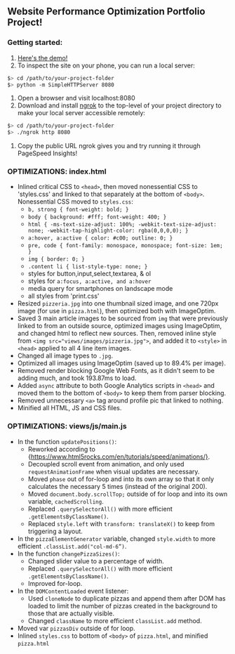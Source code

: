 ## Website Performance Optimization Portfolio Project!

### Getting started:
1. [Here's the demo!](https://4mber.github.io/Udacity-Website-Optimization-Project/)
1. To inspect the site on your phone, you can run a local server:

  ```bash
  $> cd /path/to/your-project-folder
  $> python -m SimpleHTTPServer 8080
  ```

1. Open a browser and visit localhost:8080
1. Download and install [ngrok](https://ngrok.com/) to the top-level of your project directory to make your local server accessible remotely:

  ``` bash
  $> cd /path/to/your-project-folder
  $> ./ngrok http 8080
  ```

1. Copy the public URL ngrok gives you and try running it through PageSpeed Insights!

### OPTIMIZATIONS: index.html
- Inlined critical CSS to `<head>`, then moved nonessential CSS to 'styles.css' and linked to that separately at the bottom of `<body>`. Nonessential CSS moved to `styles.css`:
  + `b, strong { font-weight: bold; }`
  + `body { background: #fff; font-weight: 400; }`
  + `html { -ms-text-size-adjust: 100%; -webkit-text-size-adjust: none; -webkit-tap-highlight-color: rgba(0,0,0,0); }`
  + `a:hover, a:active { color: #c00; outline: 0; }`
  + `pre, code { font-family: monospace, monospace; font-size: 1em; }`
  + `img { border: 0; }`
  + `.content li { list-style-type: none; }`
  + styles for button,input,select,textarea, & ol
  + styles  for `a:focus, a:active, and a:hover`
  + media query for smartphones on landscape mode
  + all styles from 'print.css'
- Resized `pizzeria.jpg` into one thumbnail sized image, and one 720px image (for use in `pizza.html`), then optimized both with ImageOptim.
- Saved 3 main article images to be sourced from `img` that were previously linked to from an outside source, optimized images using ImageOptim, and changed html to reflect new sources. Then, removed inline style from `<img src="views/images/pizzeria.jpg">`, and added it to `<style>` in `<head>` applied to all 4 line item images.
- Changed all image types to `.jpg`.
- Optimized all images using ImageOptim (saved up to 89.4% per image).
- Removed render blocking Google Web Fonts, as it didn't seem to be adding much, and took 193.87ms to load.
- Added `async` attribute to both Google Analytics scripts in `<head>` and moved them to the bottom of `<body>` to keep them from parser blocking.
- Removed unnecessary `<a>` tag around profile pic that linked to nothing.
- Minified all HTML, JS and CSS files.


### OPTIMIZATIONS: views/js/main.js

- In the function `updatePositions()`:
  + Reworked according to {https://www.html5rocks.com/en/tutorials/speed/animations/}.
  + Decoupled scroll event from animation, and only used `requestAnimationFrame` when visual updates are necessary.
  + Moved `phase` out of for-loop and into its own array so that it only calculates the necessary 5 times (instead of the original 200).
  + Moved `document.body.scrollTop;` outside of for loop and into its own variable, `cachedScrolling`.
  + Replaced `.querySelectorAll()` with more efficient `.getElementsByClassName()`.
  + Replaced `style.left` with `transform: translateX()` to keep from triggering a layout.
- In the `pizzaElementGenerator` variable, changed `style.width` to more efficient `.classList.add("col-md-6”)`.
- In the function `changePizzaSizes()`:
  + Changed slider value to a percentage of width.
  + Replaced `.querySelectorAll()` with more efficient `.getElementsByClassName()`.
  + Improved for-loop.
- In the `DOMContentLoaded` event listener:
  + Used `cloneNode` to duplicate pizzas and append them after DOM has loaded to limit the number of pizzas created in the background to those that are actually visible.
  + Changed `className` to more efficient `classList.add` method.
- Moved var `pizzasDiv` outside of for loop.
- Inlined `styles.css` to bottom of `<body>` of `pizza.html`, and minified `pizza.html`

